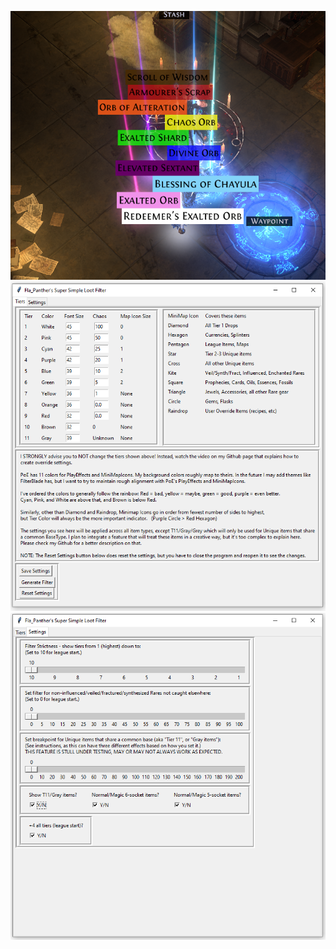 ![Alt text](/screenshots/ss01.png?raw=true "Color Scheme")
![Alt text](/screenshots/ss02.png?raw=true "GUI Tab 1")
![Alt text](/screenshots/ss03.png?raw=true "GUI Tab 2")
